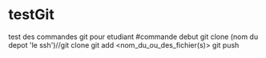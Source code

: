 # testGit
test des commandes git pour etudiant
#commande debut
git clone (nom du depot 'le ssh')//git clone 
git add <nom_du_ou_des_fichier(s)>
git push 
